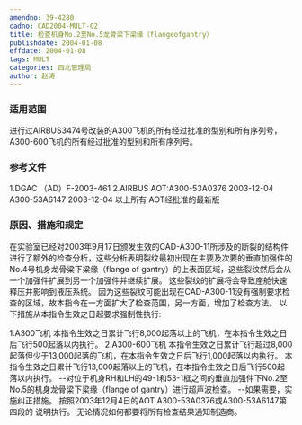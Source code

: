 ```yaml
---
amendno: 39-4280
cadno: CAD2004-MULT-02
title: 检查机身No.2至No.5龙骨梁下梁缘（flangeofgantry）
publishdate: 2004-01-08
effdate: 2004-01-08
tags: MULT
categories: 西北管理局
author: 赵涛
---
```


### 适用范围 
进行过AIRBUS3474号改装的A300飞机的所有经过批准的型别和所有序列号，A300-600飞机的所有经过批准的型别和所有序列号。

<!--more-->
### 参考文件
1.DGAC （AD）F-2003-461     2.AIRBUS AOT:A300-53A0376 2003-12-04 
    A300-53A6147 2003-12-04 以上所有 AOT经批准的最新版

### 原因、措施和规定 
在实验室已经对2003年9月17日颁发生效的CAD-A300-11所涉及的断裂的结构件进行了额外的检查分析，这些分析表明裂纹最初出现在主要及次要的垂直加强件的No.4号机身龙骨梁下梁缘（flange of gantry）的上表面区域，这些裂纹然后会从一个加强件扩展到另一个加强件并继续扩展。 
    这些裂纹的扩展将会导致座舱快速释压并影响到液压系统。     因为这些裂纹可能出现在CAD-A300-11没有强制要求检查的区域，故本指令在一方面扩大了检查范围，另一方面，增加了检查方法。     以下措施从本指令生效之日起要求强制性执行: 
       
1.A300飞机 
    本指令生效之日累计飞行8,000起落以上的飞机，在本指令生效之日后飞行500起落以内执行。 
    2.A300-600飞机     本指令生效之日累计飞行超过8,000起落但少于13,000起落的飞机，在本指令生效之日后飞行1,000起落以内执行。     本指令生效之日累计飞行13,000起落以上的飞机，在本指令生效之日后飞行500起落以内执行。     --对位于机身RH和LH的49-1和53-1框之间的垂直加强件下No.2至
No.5的机身龙骨梁下梁缘（flange of gantry）进行超声波检查。     --如果需要，实施纠正措施。     按照2003年12月4日的AOT A300-53A0376或A300-53A6147第四段的
说明执行。     无论情况如何都要将所有检查结果通知制造商。
